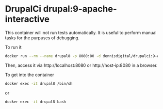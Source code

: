 # DrupalCi drupal:9-apache-interactive

This container will not run tests automatically.
It is useful to perform manual tasks for the purpuses of debugging.

To run it

```bash
docker run --rm --name drupal8 -p 8080:80 -d dennisdigital/drupalci:9-apache-interactive
```

Then, access it via http://localhost:8080 or http://host-ip:8080 in a browser.

To get into the container

```bash
docker exec -it drupal8 /bin/sh
```

or

```bash
docker exec -it drupal8 bash
```
